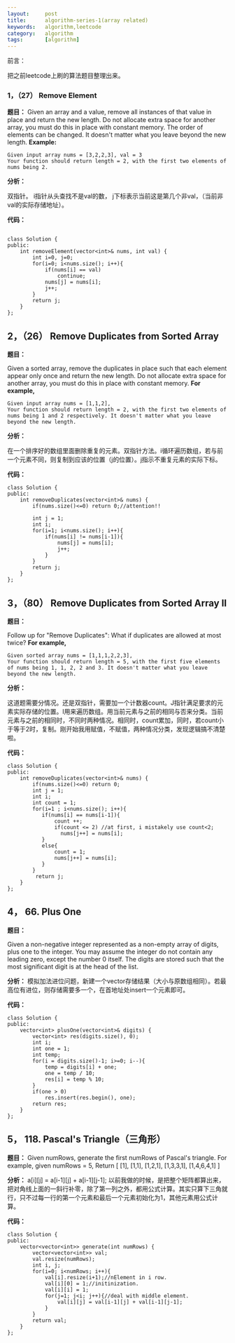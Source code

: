 ```yaml
---
layout:     post
title:      algorithm-series-1(array related)
keywords:   algorithm,leetcode
category:   algorithm
tags:		[algorithm]
---
```

前言：

把之前leetcode上刷的算法题目整理出来。

### 1，（27） Remove Element

**题目：**
	Given an array and a value, remove all instances of that value in place and return the new length.
	Do not allocate extra space for another array, you must do this in place with constant memory.
	The order of elements can be changed. It doesn't matter what you leave beyond the new length.
	**Example:**
		
	Given input array nums = [3,2,2,3], val = 3
	Your function should return length = 2, with the first two elements of nums being 2.

**分析：**

双指针。 i指针从头查找不是val的数， j下标表示当前这是第几个非val，（当前非val的实际存储地址）。

**代码：**
```

class Solution {
public:
    int removeElement(vector<int>& nums, int val) {
        int i=0, j=0;
        for(i=0; i<nums.size(); i++){
            if(nums[i] == val)
                continue;
            nums[j] = nums[i];
            j++;
        }
        return j;
    }
};
```

## 2，（26） Remove Duplicates from Sorted Array
**题目：**

Given a sorted array, remove the duplicates in place such that each element appear only once and return the new length.
Do not allocate extra space for another array, you must do this in place with constant memory.
**For example,**

	Given input array nums = [1,1,2],
	Your function should return length = 2, with the first two elements of nums being 1 and 2 respectively. It doesn't matter what you leave beyond the new length.
	
**分析：**

在一个排序好的数组里面删除重复的元素。双指针方法。i循环遍历数组，若与前一个元素不同，则复制到应该的位置（j的位置）。j指示不重复元素的实际下标。

**代码：**
```
class Solution {
public:
    int removeDuplicates(vector<int>& nums) {
        if(nums.size()<=0) return 0;//attention!!

        int j = 1;
        int i;
        for(i=1; i<nums.size(); i++){
            if(nums[i] != nums[i-1]){
                nums[j] = nums[i];
                j++;
            }
        }
        return j;
    }
};
```
## 3，（80） Remove Duplicates from Sorted Array II
**题目：**

Follow up for "Remove Duplicates":
What if duplicates are allowed at most twice?
**For example,**

	Given sorted array nums = [1,1,1,2,2,3],
	Your function should return length = 5, with the first five elements of nums being 1, 1, 2, 2 and 3. It doesn't matter what you leave beyond the new length.

	
**分析：**

这道题需要分情况。还是双指针，需要加一个计数器count。J指针满足要求的元素实际存储的位置。I用来遍历数组。用当前元素与之前的相同与否来分类。当前元素与之前的相同时，不同时两种情况。相同时，count累加，同时，若count小于等于2时，复制。刚开始我用赋值，不赋值，两种情况分类，发现逻辑搞不清楚啦。

**代码：**
```
class Solution {
public:
    int removeDuplicates(vector<int>& nums) {
        if(nums.size()<=0) return 0;
        int j = 1;
        int i;
        int count = 1;
        for(i=1 ; i<nums.size(); i++){
           if(nums[i] == nums[i-1]){
               count ++;
               if(count <= 2) //at first, i mistakely use count<2;
                 nums[j++] = nums[i];
           }
           else{
               count = 1;
               nums[j++] = nums[i];   
           }
        }
         return j;
    }
};
```
## 4，	66. Plus One
**题目：** 

Given a non-negative integer represented as a non-empty array of digits, plus one to the integer.
You may assume the integer do not contain any leading zero, except the number 0 itself.
The digits are stored such that the most significant digit is at the head of the list.
	
**分析：**
模拟加法进位问题，新建一个vector存储结果（大小与原数组相同）。若最高位有进位，则存储需要多一个，在首地址处insert一个元素即可。

**代码：**
```
class Solution {
public:
    vector<int> plusOne(vector<int>& digits) {
        vector<int> res(digits.size(), 0);
        int i;
        int one = 1;
        int temp;
        for(i = digits.size()-1; i>=0; i--){
            temp = digits[i] + one;
            one = temp / 10;
            res[i] = temp % 10;
        }
        if(one > 0)
            res.insert(res.begin(), one);
        return res;
    }
};
```

## 5，	118. Pascal's Triangle（三角形）
**题目：** 
Given numRows, generate the first numRows of Pascal's triangle.
For example, given numRows = 5,
Return
[
     [1],
    [1,1],
   [1,2,1],
  [1,3,3,1],
 [1,4,6,4,1]
]
	
**分析：**
a[i][j] = a[i-1][j] + a[i-1][j-1];
以前我做的时候，是把整个矩阵都算出来，把对角线上面的一斜行补零，除了第一列之外，都用公式计算。其实只算下三角就行，只不过每一行的第一个元素和最后一个元素初始化为1，其他元素用公式计算。

**代码：**
```
class Solution {
public:
    vector<vector<int>> generate(int numRows) {
        vector<vector<int>> val;
        val.resize(numRows);
        int i, j;
        for(i=0; i<numRows; i++){
            val[i].resize(i+1);//nElement in i row.
            val[i][0] = 1;//initinization.
            val[i][i] = 1;
            for(j=1; j<i; j++){//deal with middle element.
                val[i][j] = val[i-1][j] + val[i-1][j-1];
            }
        }
        return val;
    }
};
```